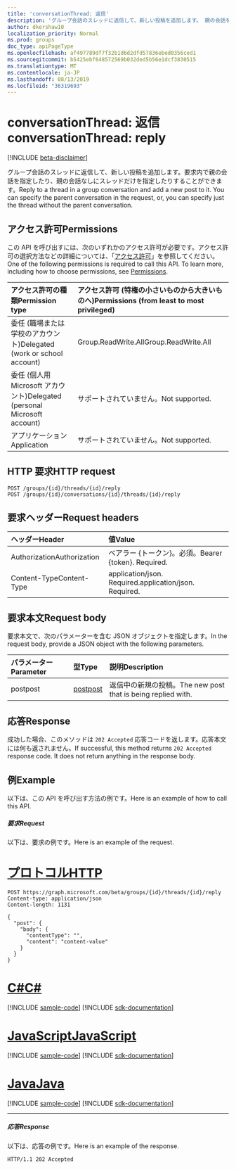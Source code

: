 ```yaml
---
title: 'conversationThread: 返信'
description: 'グループ会話のスレッドに返信して、新しい投稿を追加します。 親の会話を指定できます。 '
author: dkershaw10
localization_priority: Normal
ms.prod: groups
doc_type: apiPageType
ms.openlocfilehash: af497789df7f32b1d6d2dfd57836ebed0356ced1
ms.sourcegitcommit: b5425ebf648572569b032ded5b56e1dcf3830515
ms.translationtype: MT
ms.contentlocale: ja-JP
ms.lasthandoff: 08/13/2019
ms.locfileid: "36319693"
---
```

# <a name="conversationthread-reply"></a><span data-ttu-id="a8517-104">conversationThread: 返信</span><span class="sxs-lookup"><span data-stu-id="a8517-104">conversationThread: reply</span></span>

[!INCLUDE [beta-disclaimer](../../includes/beta-disclaimer.md)]

<span data-ttu-id="a8517-p102">グループ会話のスレッドに返信して、新しい投稿を追加します。要求内で親の会話を指定したり、親の会話なしにスレッドだけを指定したりすることができます。</span><span class="sxs-lookup"><span data-stu-id="a8517-p102">Reply to a thread in a group conversation and add a new post to it. You can specify the parent conversation in the request, or, you can specify just the thread without the parent conversation.</span></span>

## <a name="permissions"></a><span data-ttu-id="a8517-107">アクセス許可</span><span class="sxs-lookup"><span data-stu-id="a8517-107">Permissions</span></span>
<span data-ttu-id="a8517-p103">この API を呼び出すには、次のいずれかのアクセス許可が必要です。アクセス許可の選択方法などの詳細については、「[アクセス許可](/graph/permissions-reference)」を参照してください。</span><span class="sxs-lookup"><span data-stu-id="a8517-p103">One of the following permissions is required to call this API. To learn more, including how to choose permissions, see [Permissions](/graph/permissions-reference).</span></span>

|<span data-ttu-id="a8517-110">アクセス許可の種類</span><span class="sxs-lookup"><span data-stu-id="a8517-110">Permission type</span></span>      | <span data-ttu-id="a8517-111">アクセス許可 (特権の小さいものから大きいものへ)</span><span class="sxs-lookup"><span data-stu-id="a8517-111">Permissions (from least to most privileged)</span></span>              |
|:--------------------|:---------------------------------------------------------|
|<span data-ttu-id="a8517-112">委任 (職場または学校のアカウント)</span><span class="sxs-lookup"><span data-stu-id="a8517-112">Delegated (work or school account)</span></span> | <span data-ttu-id="a8517-113">Group.ReadWrite.All</span><span class="sxs-lookup"><span data-stu-id="a8517-113">Group.ReadWrite.All</span></span>    |
|<span data-ttu-id="a8517-114">委任 (個人用 Microsoft アカウント)</span><span class="sxs-lookup"><span data-stu-id="a8517-114">Delegated (personal Microsoft account)</span></span> | <span data-ttu-id="a8517-115">サポートされていません。</span><span class="sxs-lookup"><span data-stu-id="a8517-115">Not supported.</span></span>    |
|<span data-ttu-id="a8517-116">アプリケーション</span><span class="sxs-lookup"><span data-stu-id="a8517-116">Application</span></span> | <span data-ttu-id="a8517-117">サポートされていません。</span><span class="sxs-lookup"><span data-stu-id="a8517-117">Not supported.</span></span>    |

## <a name="http-request"></a><span data-ttu-id="a8517-118">HTTP 要求</span><span class="sxs-lookup"><span data-stu-id="a8517-118">HTTP request</span></span>
<!-- { "blockType": "ignored" } -->
```http
POST /groups/{id}/threads/{id}/reply
POST /groups/{id}/conversations/{id}/threads/{id}/reply
```
## <a name="request-headers"></a><span data-ttu-id="a8517-119">要求ヘッダー</span><span class="sxs-lookup"><span data-stu-id="a8517-119">Request headers</span></span>
| <span data-ttu-id="a8517-120">ヘッダー</span><span class="sxs-lookup"><span data-stu-id="a8517-120">Header</span></span>       | <span data-ttu-id="a8517-121">値</span><span class="sxs-lookup"><span data-stu-id="a8517-121">Value</span></span> |
|:---------------|:--------|
| <span data-ttu-id="a8517-122">Authorization</span><span class="sxs-lookup"><span data-stu-id="a8517-122">Authorization</span></span>  | <span data-ttu-id="a8517-p104">ベアラー {トークン}。必須。</span><span class="sxs-lookup"><span data-stu-id="a8517-p104">Bearer {token}. Required.</span></span>  |
| <span data-ttu-id="a8517-125">Content-Type</span><span class="sxs-lookup"><span data-stu-id="a8517-125">Content-Type</span></span>  | <span data-ttu-id="a8517-p105">application/json. Required.</span><span class="sxs-lookup"><span data-stu-id="a8517-p105">application/json. Required.</span></span>  |

## <a name="request-body"></a><span data-ttu-id="a8517-128">要求本文</span><span class="sxs-lookup"><span data-stu-id="a8517-128">Request body</span></span>
<span data-ttu-id="a8517-129">要求本文で、次のパラメーターを含む JSON オブジェクトを指定します。</span><span class="sxs-lookup"><span data-stu-id="a8517-129">In the request body, provide a JSON object with the following parameters.</span></span>

| <span data-ttu-id="a8517-130">パラメーター</span><span class="sxs-lookup"><span data-stu-id="a8517-130">Parameter</span></span>    | <span data-ttu-id="a8517-131">型</span><span class="sxs-lookup"><span data-stu-id="a8517-131">Type</span></span>   |<span data-ttu-id="a8517-132">説明</span><span class="sxs-lookup"><span data-stu-id="a8517-132">Description</span></span>|
|:---------------|:--------|:----------|
|<span data-ttu-id="a8517-133">post</span><span class="sxs-lookup"><span data-stu-id="a8517-133">post</span></span>|[<span data-ttu-id="a8517-134">post</span><span class="sxs-lookup"><span data-stu-id="a8517-134">post</span></span>](../resources/post.md)|<span data-ttu-id="a8517-135">返信中の新規の投稿。</span><span class="sxs-lookup"><span data-stu-id="a8517-135">The new post that is being replied with.</span></span>|

## <a name="response"></a><span data-ttu-id="a8517-136">応答</span><span class="sxs-lookup"><span data-stu-id="a8517-136">Response</span></span>

<span data-ttu-id="a8517-p106">成功した場合、このメソッドは `202 Accepted` 応答コードを返します。応答本文には何も返されません。</span><span class="sxs-lookup"><span data-stu-id="a8517-p106">If successful, this method returns `202 Accepted` response code. It does not return anything in the response body.</span></span>

## <a name="example"></a><span data-ttu-id="a8517-139">例</span><span class="sxs-lookup"><span data-stu-id="a8517-139">Example</span></span>
<span data-ttu-id="a8517-140">以下は、この API を呼び出す方法の例です。</span><span class="sxs-lookup"><span data-stu-id="a8517-140">Here is an example of how to call this API.</span></span>
##### <a name="request"></a><span data-ttu-id="a8517-141">要求</span><span class="sxs-lookup"><span data-stu-id="a8517-141">Request</span></span>
<span data-ttu-id="a8517-142">以下は、要求の例です。</span><span class="sxs-lookup"><span data-stu-id="a8517-142">Here is an example of the request.</span></span>

# <a name="httptabhttp"></a>[<span data-ttu-id="a8517-143">プロトコル</span><span class="sxs-lookup"><span data-stu-id="a8517-143">HTTP</span></span>](#tab/http)
<!-- {
  "blockType": "request",
  "name": "conversationthread_reply"
}-->
```http
POST https://graph.microsoft.com/beta/groups/{id}/threads/{id}/reply
Content-type: application/json
Content-length: 1131

{
  "post": {
    "body": {
      "contentType": "",
      "content": "content-value"
    }
  }
}
```
# <a name="ctabcsharp"></a>[<span data-ttu-id="a8517-144">C#</span><span class="sxs-lookup"><span data-stu-id="a8517-144">C#</span></span>](#tab/csharp)
[!INCLUDE [sample-code](../includes/snippets/csharp/conversationthread-reply-csharp-snippets.md)]
[!INCLUDE [sdk-documentation](../includes/snippets/snippets-sdk-documentation-link.md)]

# <a name="javascripttabjavascript"></a>[<span data-ttu-id="a8517-145">JavaScript</span><span class="sxs-lookup"><span data-stu-id="a8517-145">JavaScript</span></span>](#tab/javascript)
[!INCLUDE [sample-code](../includes/snippets/javascript/conversationthread-reply-javascript-snippets.md)]
[!INCLUDE [sdk-documentation](../includes/snippets/snippets-sdk-documentation-link.md)]

# <a name="javatabjava"></a>[<span data-ttu-id="a8517-146">Java</span><span class="sxs-lookup"><span data-stu-id="a8517-146">Java</span></span>](#tab/java)
[!INCLUDE [sample-code](../includes/snippets/java/conversationthread-reply-java-snippets.md)]
[!INCLUDE [sdk-documentation](../includes/snippets/snippets-sdk-documentation-link.md)]

---


##### <a name="response"></a><span data-ttu-id="a8517-147">応答</span><span class="sxs-lookup"><span data-stu-id="a8517-147">Response</span></span>
<span data-ttu-id="a8517-148">以下は、応答の例です。</span><span class="sxs-lookup"><span data-stu-id="a8517-148">Here is an example of the response.</span></span>
<!-- {
  "blockType": "response",
  "truncated": true
} -->
```http
HTTP/1.1 202 Accepted
```

<!-- uuid: 8fcb5dbc-d5aa-4681-8e31-b001d5168d79
2015-10-25 14:57:30 UTC -->
<!--
{
  "type": "#page.annotation",
  "description": "conversationThread: reply",
  "keywords": "",
  "section": "documentation",
  "tocPath": "",
  "suppressions": [
  ]
}
-->
